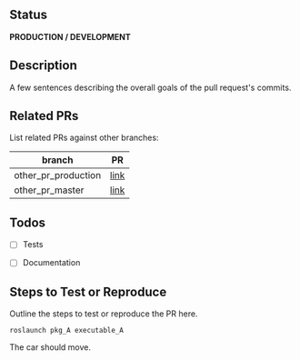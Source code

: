 ## Status
**PRODUCTION / DEVELOPMENT**

## Description
A few sentences describing the overall goals of the pull request's commits.

## Related PRs
List related PRs against other branches:

branch | PR
------ | ------
other_pr_production | [link]()
other_pr_master | [link]()


## Todos
- [ ] Tests
- [ ] Documentation


## Steps to Test or Reproduce
Outline the steps to test or reproduce the PR here.

```
roslaunch pkg_A executable_A
```
The car should move.
